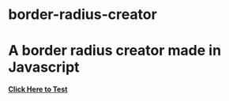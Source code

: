# border-radius-creator

 <h1>A border radius creator made in Javascript</h1>

 <strong><a href="gabrielmjacques.github.io/border-radius-creator">Click Here to Test</a></strong>
